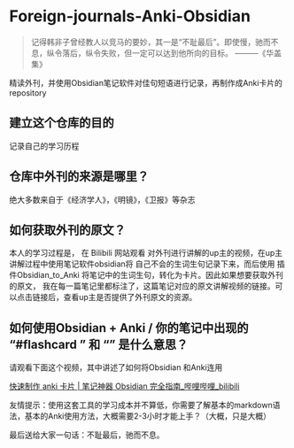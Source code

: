 #  Foreign-journals-Anki-Obsidian

> 记得韩非子曾经教人以竞马的要妙，其一是“不耻最后”。即使慢，驰而不息，纵令落后，纵令失败，但一定可以达到他所向的目标。 ———《华盖集》

精读外刊，并使用Obsidian笔记软件对佳句短语进行记录，再制作成Anki卡片的repository

## 建立这个仓库的目的

记录自己的学习历程

## 仓库中外刊的来源是哪里？

绝大多数来自于《经济学人》，《明镜》，《卫报》等杂志

## 如何获取外刊的原文？

本人的学习过程是， 在 Bilibili 网站观看 对外刊进行讲解的up主的视频，在up主讲解过程中使用笔记软件obsidian将 自己不会的生词生句记录下来，而后使用 插件Obsidian_to_Anki 将笔记中的生词生句，转化为卡片。因此如果想要获取外刊的原文， 我在每一篇笔记里都标注了，这篇笔记对应的原文讲解视频的链接。可以点击链接后，查看up主是否提供了外刊原文的资源。

## 如何使用Obsidian + Anki /  你的笔记中出现的 “#flashcard ” 和 “<!--ID: 1642204011680-->” 是什么意思？

请观看下面这个视频，其中讲述了如何将Obsidian 和Anki连用

[快速制作 anki 卡片 | 笔记神器 Obsidian 完全指南_哔哩哔哩_bilibili](https://www.bilibili.com/video/BV1i5411P7wc?from=search&seid=14261942165604882247&spm_id_from=333.337.0.0)

友情提示：使用这套工具的学习成本并不算低，你需要了解基本的markdown语法，基本的Anki使用方法，大概需要2-3小时才能上手？（大概，只是大概）

最后送给大家一句话：不耻最后，驰而不息。

